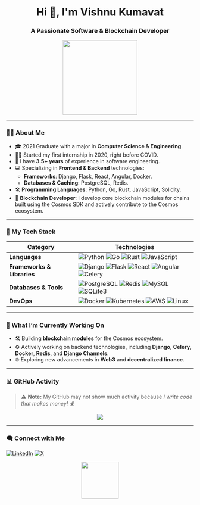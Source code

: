 <h1 align="center">Hi 👋, I'm Vishnu Kumavat</h1>
<h3 align="center">A Passionate Software & Blockchain Developer</h3>

<p align="center">
  <img src="https://media.giphy.com/media/QssGEmpkyEOhBCb7e1/giphy.gif" width="200">
</p>

---

### 👨‍💻 About Me

- 🎓 2021 Graduate with a major in **Computer Science & Engineering**.
- 👨‍💻 Started my first internship in 2020, right before COVID.
- 💼 I have **3.5+ years** of experience in software engineering.
- 💻 Specializing in **Frontend & Backend** technologies:
  - **Frameworks**: Django, Flask, React, Angular, Docker.
  - **Databases & Caching**: PostgreSQL, Redis.
- 🛠️ **Programming Languages**: Python, Go, Rust, JavaScript, Solidity.
- 🔗 **Blockchain Developer**: I develop core blockchain modules for chains built using the Cosmos SDK and actively contribute to the Cosmos ecosystem.

---

### 🚀 My Tech Stack

| **Category**               | **Technologies**                                                                                                                                                     |
|----------------------------|---------------------------------------------------------------------------------------------------------------------------------------------------------------------|
| **Languages**              | ![Python](https://img.shields.io/badge/Python-3776AB?logo=python&logoColor=white&logoWidth=10) ![Go](https://img.shields.io/badge/Go-00ADD8?logo=go&logoColor=white&logoWidth=10) ![Rust](https://img.shields.io/badge/Rust-000000?logo=rust&logoColor=white&logoWidth=10) ![JavaScript](https://img.shields.io/badge/JavaScript-F7DF1E?logo=javascript&logoColor=black&logoWidth=10) |
| **Frameworks & Libraries** | ![Django](https://img.shields.io/badge/Django-092E20?logo=django&logoColor=white&logoWidth=10) ![Flask](https://img.shields.io/badge/Flask-000000?logo=flask&logoColor=white&logoWidth=10) ![React](https://img.shields.io/badge/React-20232A?logo=react&logoColor=61DAFB&logoWidth=10) ![Angular](https://img.shields.io/badge/Angular-DD0031?logo=angular&logoColor=white&logoWidth=10) ![Celery](https://img.shields.io/badge/Celery-37814A?logo=celery&logoColor=white&logoWidth=10) |
| **Databases & Tools**      | ![PostgreSQL](https://img.shields.io/badge/PostgreSQL-4169E1?logo=postgresql&logoColor=white&logoWidth=10) ![Redis](https://img.shields.io/badge/Redis-DC382D?logo=redis&logoColor=white&logoWidth=10) ![MySQL](https://img.shields.io/badge/MySQL-4479A1?logo=mysql&logoColor=white&logoWidth=10) ![SQLite3](https://img.shields.io/badge/SQLite3-003B57?logo=sqlite&logoColor=white&logoWidth=10) |
| **DevOps**                 | ![Docker](https://img.shields.io/badge/Docker-2496ED?logo=docker&logoColor=white&logoWidth=10) ![Kubernetes](https://img.shields.io/badge/Kubernetes-326CE5?logo=kubernetes&logoColor=white&logoWidth=10) ![AWS](https://img.shields.io/badge/AWS-232F3E?logo=amazon-aws&logoColor=white&logoWidth=10) ![Linux](https://img.shields.io/badge/Linux-FCC624?logo=linux&logoColor=black&logoWidth=10) |

---

### 🧠 What I’m Currently Working On
- 🛠️ Building **blockchain modules** for the Cosmos ecosystem.
- ⚙️ Actively working on backend technologies, including **Django**, **Celery**, **Docker**, **Redis**, and **Django Channels**.
- 🌐 Exploring new advancements in **Web3** and **decentralized finance**.

---

### 📊 GitHub Activity
> ⚠️ **Note:** My GitHub may not show much activity because *I write code that makes money!* 💰

<p align="center">
  <img src="https://github-readme-stats.vercel.app/api?username=vishnukumavat&show_icons=true&theme=tokyonight">
</p>

---

### 🗨️ Connect with Me
[![LinkedIn](https://img.shields.io/badge/LinkedIn-0077B5?logo=linkedin&logoColor=white&logoWidth=10)](https://linkedin.com/in/vishnu-kumavat-3a067418b) [![X](https://img.shields.io/badge/Twitter-000000?logo=X&logoColor=white&logoWidth=10)](https://x.com/VishnuKumavat10)


<p align="center">
  <img src="https://media.giphy.com/media/f6hnhHkks8bk4jwjh3/giphy.gif" width="100">
</p>
